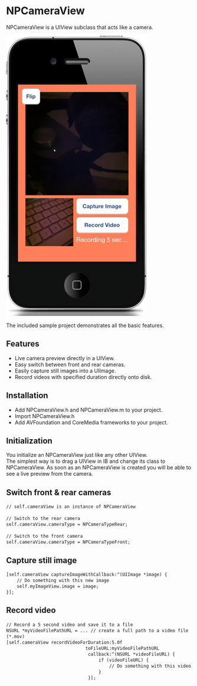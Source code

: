 NPCameraView
============

NPCameraView is a UIView subclass that acts like a camera.

![Alt text](/Screenshots/screenshot.png "Screenshot")

The included sample project demonstrates all the basic features.


Features
--------
- Live camera preview directly in a UIView.
- Easy switch between front and rear cameras.
- Easily capture still images into a UIImage.
- Record videos with specified duration directly onto disk.


Installation
------------

- Add NPCameraView.h and NPCameraView.m to your project.
- Import NPCameraView.h
- Add AVFoundation and CoreMedia frameworks to your project.


Initialization
--------------

You initialize an NPCameraView just like any other UIView.  
The simplest way is to drag a UIView in IB and change its class to NPCameraView.
As soon as an NPCameraView is created you will be able to see a live preview from the camera.


Switch front & rear cameras
---------------------------

```objc
// self.cameraView is an instance of NPCameraView

// Switch to the rear camera
self.cameraView.cameraType = NPCameraTypeRear;

// Switch to the front camera
self.cameraView.cameraType = NPCameraTypeFront;
```


Capture still image
-------------------

```objc
[self.cameraView captureImageWithCallback:^(UIImage *image) {
	// Do something with this new image
    self.myImageView.image = image;
}];
```


Record video
------------

```objc
// Record a 5 second video and save it to a file
NSURL *myVideoFilePathURL = ... // create a full path to a video file (*.mov)
[self.cameraView recordVideoForDuration:5.0f
                              toFileURL:myVideoFilePathURL
                               callback:^(NSURL *videoFileURL) {
                                   if (videoFileURL) {
                                       // Do something with this video
                                   }
                               }];
```
